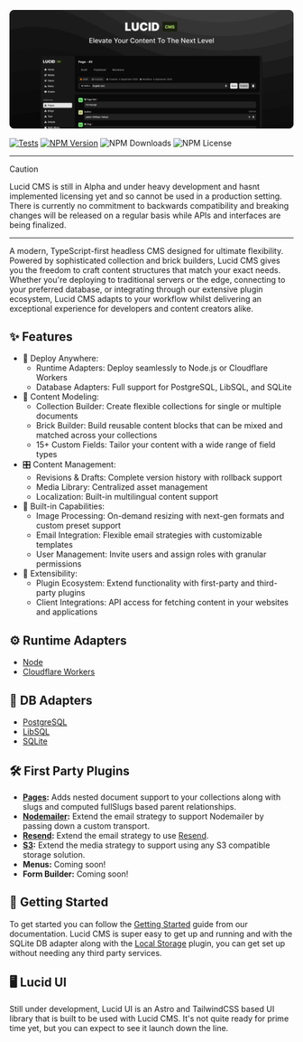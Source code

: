 ![Lucid CMS](https://github.com/buildlucid/lucid-cms/blob/master/banner.png?raw=true)

[![Tests](https://github.com/buildlucid/lucid-cms/actions/workflows/tests.yml/badge.svg)](https://github.com/buildlucid/lucid-cms/actions/workflows/tests.yml)
[![NPM Version](https://img.shields.io/npm/v/@lucidcms/core/latest.svg)](https://www.npmjs.com/package/@lucidcms/core)
![NPM Downloads](https://img.shields.io/npm/dw/@lucidcms/core)
![NPM License](https://img.shields.io/npm/l/@lucidcms/core)

<hr/>

> [!CAUTION]
> Lucid CMS is still in Alpha and under heavy development and hasnt implemented licensing yet and so cannot be used in a production setting. There is currently no commitment to backwards compatibility and breaking changes will be released on a regular basis while APIs and interfaces are being finalized.

<hr/>

A modern, TypeScript-first headless CMS designed for ultimate flexibility. Powered by sophisticated collection and brick builders, Lucid CMS gives you the freedom to craft content structures that match your exact needs. Whether you're deploying to traditional servers or the edge, connecting to your preferred database, or integrating through our extensive plugin ecosystem, Lucid CMS adapts to your workflow whilst delivering an exceptional experience for developers and content creators alike.

## ✨ Features

- 🚀 Deploy Anywhere:
    - Runtime Adapters: Deploy seamlessly to Node.js or Cloudflare Workers
    - Database Adapters: Full support for PostgreSQL, LibSQL, and SQLite
- 📝 Content Modeling:
    - Collection Builder: Create flexible collections for single or multiple documents
    - Brick Builder: Build reusable content blocks that can be mixed and matched across your collections
    - 15+ Custom Fields: Tailor your content with a wide range of field types
- 🎛️ Content Management:
    - Revisions & Drafts: Complete version history with rollback support
    - Media Library: Centralized asset management
    - Localization: Built-in multilingual content support
- 🔧 Built-in Capabilities:
    - Image Processing: On-demand resizing with next-gen formats and custom preset support
    - Email Integration: Flexible email strategies with customizable templates
    - User Management: Invite users and assign roles with granular permissions
- 🔌 Extensibility:
    - Plugin Ecosystem: Extend functionality with first-party and third-party plugins
    - Client Integrations: API access for fetching content in your websites and applications

## ⚙️ Runtime Adapters

- [Node](https://github.com/buildlucid/lucid-cms/tree/master/packages/node-adapter)
- [Cloudflare Workers](https://github.com/buildlucid/lucid-cms/tree/master/packages/cloudflare-adapter)

## 💾 DB Adapters

- [PostgreSQL](https://github.com/buildlucid/lucid-cms/tree/master/packages/postgres-adapter)
- [LibSQL](https://github.com/buildlucid/lucid-cms/tree/master/packages/libsql-adapter)
- [SQLite](https://github.com/buildlucid/lucid-cms/tree/master/packages/sqlite-adapter)

## 🛠️ First Party Plugins

- **[Pages](https://github.com/buildlucid/lucid-cms/tree/master/packages/plugin-pages):** Adds nested document support to your collections along with slugs and computed fullSlugs based parent relationships.
- **[Nodemailer](https://github.com/buildlucid/lucid-cms/tree/master/packages/plugin-nodemailer):** Extend the email strategy to support Nodemailer by passing down a custom transport.
- **[Resend](https://github.com/buildlucid/lucid-cms/tree/master/packages/plugin-resend):** Extend the email strategy to use [Resend](https://resend.com/home).
- **[S3](https://github.com/buildlucid/lucid-cms/tree/master/packages/plugin-s3):** Extend the media strategy to support using any S3 compatible storage solution.
- **Menus:** Coming soon!
- **Form Builder:** Coming soon!

## 🏁 Getting Started

To get started you can follow the [Getting Started](https://lucidcms.io/getting-started/) guide from our documentation. Lucid CMS is super easy to get up and running and with the SQLite DB adapter along with the [Local Storage](https://lucidcms.io/plugins/local-storage/) plugin, you can get set up without needing any third party services.

## 🖥️ Lucid UI

Still under development, Lucid UI is an Astro and TailwindCSS based UI library that is built to be used with Lucid CMS. It's not quite ready for prime time yet, but you can expect to see it launch down the line.
